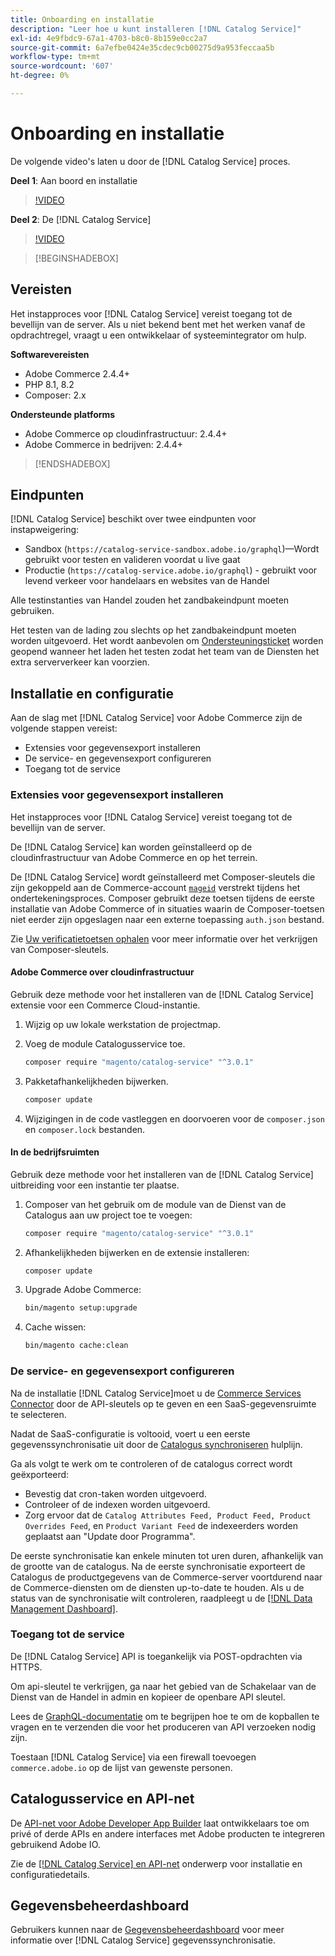 ```yaml
---
title: Onboarding en installatie
description: "Leer hoe u kunt installeren [!DNL Catalog Service]"
exl-id: 4e9fbdc9-67a1-4703-b8c0-8b159e0cc2a7
source-git-commit: 6a7efbe0424e35cdec9cb00275d9a953feccaa5b
workflow-type: tm+mt
source-wordcount: '607'
ht-degree: 0%

---
```


# Onboarding en installatie

De volgende video&#39;s laten u door de [!DNL Catalog Service] proces.

**Deel 1**: Aan boord en installatie

>[!VIDEO](https://video.tv.adobe.com/v/3415599)

**Deel 2**: De [!DNL Catalog Service]

>[!VIDEO](https://video.tv.adobe.com/v/3415600)

>[!BEGINSHADEBOX]

## Vereisten

Het instapproces voor [!DNL Catalog Service] vereist toegang tot de bevellijn van de server. Als u niet bekend bent met het werken vanaf de opdrachtregel, vraagt u een ontwikkelaar of systeemintegrator om hulp.

**Softwarevereisten**

- Adobe Commerce 2.4.4+
- PHP 8.1, 8.2
- Composer: 2.x

**Ondersteunde platforms**

- Adobe Commerce op cloudinfrastructuur: 2.4.4+
- Adobe Commerce in bedrijven: 2.4.4+

>[!ENDSHADEBOX]

## Eindpunten

[!DNL Catalog Service] beschikt over twee eindpunten voor instapweigering:

- Sandbox (`https://catalog-service-sandbox.adobe.io/graphql`)—Wordt gebruikt voor testen en valideren voordat u live gaat
- Productie (`https://catalog-service.adobe.io/graphql`) - gebruikt voor levend verkeer voor handelaars en websites van de Handel

Alle testinstanties van Handel zouden het zandbakeindpunt moeten gebruiken.

Het testen van de lading zou slechts op het zandbakeindpunt moeten worden uitgevoerd. Het wordt aanbevolen om [Ondersteuningsticket](https://experienceleague.adobe.com/docs/commerce-knowledge-base/kb/help-center-guide/magento-help-center-user-guide.html#submit-ticket) worden geopend wanneer het laden het testen zodat het team van de Diensten het extra serververkeer kan voorzien.

## Installatie en configuratie

Aan de slag met [!DNL Catalog Service] voor Adobe Commerce zijn de volgende stappen vereist:

- Extensies voor gegevensexport installeren
- De service- en gegevensexport configureren
- Toegang tot de service

### Extensies voor gegevensexport installeren

Het instapproces voor [!DNL Catalog Service] vereist toegang tot de bevellijn van de server.

De [!DNL Catalog Service] kan worden geïnstalleerd op de cloudinfrastructuur van Adobe Commerce en op het terrein.

De [!DNL Catalog Service] wordt geïnstalleerd met Composer-sleutels die zijn gekoppeld aan de Commerce-account [`mageid`](https://developer.adobe.com/commerce/marketplace/guides/sellers/profile-information/) verstrekt tijdens het ondertekeningsproces. Composer gebruikt deze toetsen tijdens de eerste installatie van Adobe Commerce of in situaties waarin de Composer-toetsen niet eerder zijn opgeslagen naar een externe toepassing `auth.json` bestand.

Zie [Uw verificatietoetsen ophalen](https://experienceleague.adobe.com/docs/commerce-operations/installation-guide/prerequisites/authentication-keys.html) voor meer informatie over het verkrijgen van Composer-sleutels.

#### Adobe Commerce over cloudinfrastructuur

Gebruik deze methode voor het installeren van de [!DNL Catalog Service] extensie voor een Commerce Cloud-instantie.

1. Wijzig op uw lokale werkstation de projectmap.
1. Voeg de module Catalogusservice toe.

   ```bash
   composer require "magento/catalog-service" "^3.0.1"
   ```

1. Pakketafhankelijkheden bijwerken.

   ```bash
   composer update
   ```

1. Wijzigingen in de code vastleggen en doorvoeren voor de `composer.json` en `composer.lock` bestanden.

#### In de bedrijfsruimten

Gebruik deze methode voor het installeren van de [!DNL Catalog Service] uitbreiding voor een instantie ter plaatse.

1. Composer van het gebruik om de module van de Dienst van de Catalogus aan uw project toe te voegen:

   ```bash
   composer require "magento/catalog-service" "^3.0.1"
   ```

1. Afhankelijkheden bijwerken en de extensie installeren:

   ```bash
   composer update
   ```

1. Upgrade Adobe Commerce:

   ```bash
   bin/magento setup:upgrade
   ```

1. Cache wissen:

   ```bash
   bin/magento cache:clean
   ```

### De service- en gegevensexport configureren

Na de installatie [!DNL Catalog Service]moet u de [Commerce Services Connector](https://experienceleague.adobe.com/docs/commerce-merchant-services/user-guides/integration-services/saas.html#apikey) door de API-sleutels op te geven en een SaaS-gegevensruimte te selecteren.

Nadat de SaaS-configuratie is voltooid, voert u een eerste gegevenssynchronisatie uit door de [Catalogus synchroniseren](https://experienceleague.adobe.com/docs/commerce-merchant-services/user-guides/data-services/catalog-sync.html) hulplijn.

Ga als volgt te werk om te controleren of de catalogus correct wordt geëxporteerd:

- Bevestig dat cron-taken worden uitgevoerd.
- Controleer of de indexen worden uitgevoerd.
- Zorg ervoor dat de `Catalog Attributes Feed, Product Feed, Product Overrides Feed`, en `Product Variant Feed` de indexeerders worden geplaatst aan &quot;Update door Programma&quot;.

De eerste synchronisatie kan enkele minuten tot uren duren, afhankelijk van de grootte van de catalogus. Na de eerste synchronisatie exporteert de Catalogus de productgegevens van de Commerce-server voortdurend naar de Commerce-diensten om de diensten up-to-date te houden. Als u de status van de synchronisatie wilt controleren, raadpleegt u de [[!DNL Data Management Dashboard]](https://experienceleague.adobe.com/docs/commerce-admin/systems/data-transfer/data-dashboard.html).

### Toegang tot de service

De [!DNL Catalog Service] API is toegankelijk via POST-opdrachten via HTTPS.

Om api-sleutel te verkrijgen, ga naar het gebied van de Schakelaar van de Dienst van de Handel in admin en kopieer de openbare API sleutel.

Lees de [GraphQL-documentatie](https://developer.adobe.com/commerce/services/graphql/) om te begrijpen hoe te om de kopballen te vragen en te verzenden die voor het produceren van API verzoeken nodig zijn.

Toestaan [!DNL Catalog Service] via een firewall toevoegen `commerce.adobe.io` op de lijst van gewenste personen.

## Catalogusservice en API-net

De [API-net voor Adobe Developer App Builder](https://developer.adobe.com/graphql-mesh-gateway/gateway/overview/) laat ontwikkelaars toe om privé of derde APIs en andere interfaces met Adobe producten te integreren gebruikend Adobe IO.

Zie de  [[!DNL Catalog Service] en API-net](mesh.md) onderwerp voor installatie en configuratiedetails.

## Gegevensbeheerdashboard

Gebruikers kunnen naar de [Gegevensbeheerdashboard](https://experienceleague.adobe.com/docs/commerce-admin/systems/data-transfer/data-dashboard.html) voor meer informatie over [!DNL Catalog Service] gegevenssynchronisatie.
